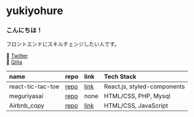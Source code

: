 # yukiyohure
### こんにちは！  
フロントエンドにスキルチェンジしたい人です。

:egg:  [Twitter](https://twitter.com/yukiyohure0923)  
🌱  [Qiita](https://qiita.com/yukiyohure0923)

|name|repo|link|Tech Stack|
|:--|:--|:--|:--|
|react-tic-tac-toe|[repo](https://github.com/yukiyohure/react-tic-tac-toe)|[link](https://yukiyohure.github.io/react-tic-tac-toe/)|React.js, styled-components|
|meguriyasai|[repo](https://github.com/yukiyohure/meguriyasai)|none|HTML/CSS, PHP, Mysql|
|Airbnb_copy|[repo](https://github.com/yukiyohure/Airbnb_copy)|[link](https://yukiyohure.github.io/Airbnb_copy/)|HTML/CSS, JavaScript|
